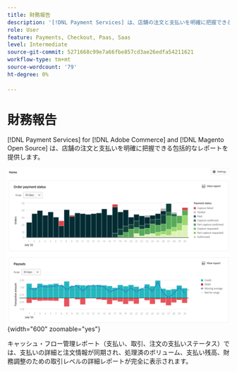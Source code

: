 ```yaml
---
title: 財務報告
description: '[!DNL Payment Services] は、店舗の注文と支払いを明確に把握できる包括的なレポートを提供しています。'
role: User
feature: Payments, Checkout, Paas, Saas
level: Intermediate
source-git-commit: 5271668c99e7a66fbe857cd3ae26edfa54211621
workflow-type: tm+mt
source-wordcount: '79'
ht-degree: 0%

---
```


# 財務報告

[!DNL Payment Services] for [!DNL Adobe Commerce] and [!DNL Magento Open Source] は、店舗の注文と支払いを明確に把握できる包括的なレポートを提供します。

![ 財務報告書の表示 ](assets/reports-view.png){width="600" zoomable="yes"}

キャッシュ・フロー管理レポート（支払い、取引、注文の支払いステータス）では、支払いの詳細と注文情報が同期され、処理済のボリューム、支払い残高、財務調整のための取引レベルの詳細レポートが完全に表示されます。
